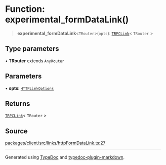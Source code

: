 # Function: experimental\_formDataLink()

> **experimental\_formDataLink**\<`TRouter`\>(`opts`): [`TRPCLink`](../type-aliases/TRPCLink.md)\< `TRouter` \>

## Type parameters

• **TRouter** extends `AnyRouter`

## Parameters

• **opts**: [`HTTPLinkOptions`](../interfaces/HTTPLinkOptions.md)

## Returns

[`TRPCLink`](../type-aliases/TRPCLink.md)\< `TRouter` \>

## Source

[packages/client/src/links/httpFormDataLink.ts:27](https://github.com/trpc/trpc/blob/caccce64/packages/client/src/links/httpFormDataLink.ts#L27)

***

Generated using [TypeDoc](https://typedoc.org) and [typedoc-plugin-markdown](https://typedoc-plugin-markdown.org).
